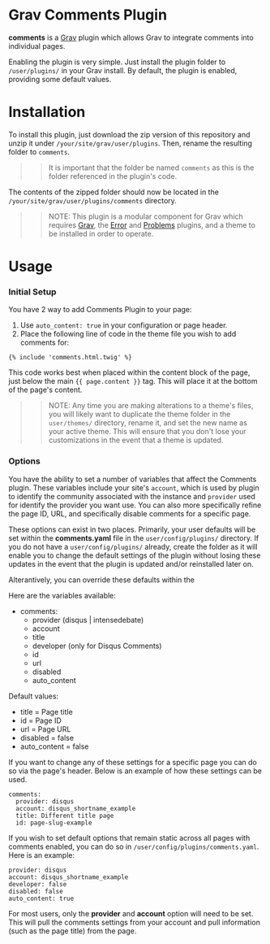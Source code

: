 # Grav Comments Plugin

**comments** is a [Grav](http://github.com/getgrav/grav) plugin which allows Grav to integrate comments into individual pages.

Enabling the plugin is very simple. Just install the plugin folder to `/user/plugins/` in your Grav install. By default, the plugin is enabled, providing some default values.

# Installation

To install this plugin, just download the zip version of this repository and unzip it under `/your/site/grav/user/plugins`. Then, rename the resulting folder to `comments`. 

>> It is important that the folder be named `comments` as this is the folder referenced in the plugin's code. 

The contents of the zipped folder should now be located in the `/your/site/grav/user/plugins/comments` directory.

>> NOTE: This plugin is a modular component for Grav which requires [Grav](http://github.com/getgrav/grav), the [Error](https://github.com/getgrav/grav-plugin-error) and [Problems](https://github.com/getgrav/grav-plugin-problems) plugins, and a theme to be installed in order to operate.

# Usage

### Initial Setup

You have 2 way to add Comments Plugin to your page:

1. Use `auto_content: true` in your configuration or page header.
2. Place the following line of code in the theme file you wish to add comments for:

```
{% include 'comments.html.twig' %}
```

This code works best when placed within the content block of the page, just below the main `{{ page.content }}` tag. This will place it at the bottom of the page's content.

>> NOTE: Any time you are making alterations to a theme's files, you will likely want to duplicate the theme folder in the `user/themes/` directory, rename it, and set the new name as your active theme. This will ensure that you don't lose your customizations in the event that a theme is updated.

### Options

You have the ability to set a number of variables that affect the Comments plugin. These variables include your site's `account`, which is used by plugin to identify the community associated with the instance and `provider` used for identify the provider you want use. You can also more specifically refine the page ID, URL, and specifically disable comments for a specific page.

These options can exist in two places. Primarily, your user defaults will be set within the **comments.yaml** file in the `user/config/plugins/` directory. If you do not have a `user/config/plugins/` already, create the folder as it will enable you to change the default settings of the plugin without losing these updates in the event that the plugin is updated and/or reinstalled later on.

Alterantively, you can override these defaults within the 

Here are the variables available:

- comments:
  - provider (disqus | intensedebate)
  - account
  - title
  - developer (only for Disqus Comments)
  - id
  - url
  - disabled
  - auto_content

Default values:
- title = Page title
- id = Page ID
- url = Page URL
- disabled = false
- auto_content = false

If you want to change any of these settings for a specific page you can do so via the page's header. Below is an example of how these settings can be used.

```
comments:
  provider: disqus
  account: disqus_shortname_example
  title: Different title page
  id: page-slug-example
```

If you wish to set default options that remain static across all pages with comments enabled, you can do so in `/user/config/plugins/comments.yaml`. Here is an example:

```
provider: disqus
account: disqus_shortname_example
developer: false
disabled: false
auto_content: true
```

For most users, only the **provider** and **account** option will need to be set. This will pull the comments settings from your account and pull information (such as the page title) from the page.

